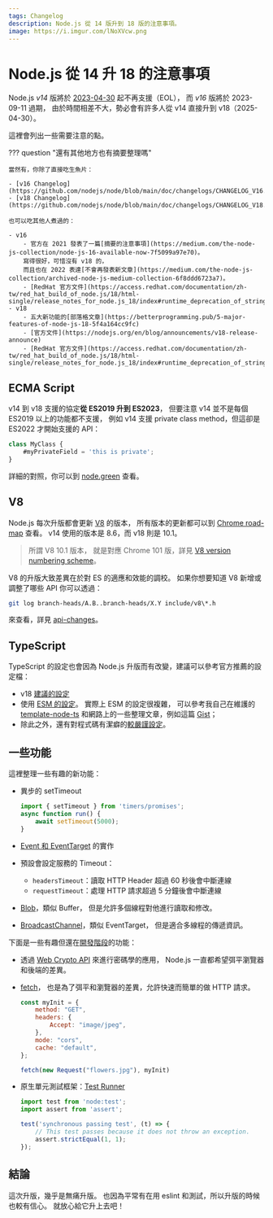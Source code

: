 ```yaml
---
tags: Changelog
description: Node.js 從 14 版升到 18 版的注意事項。
image: https://i.imgur.com/lNoXVcw.png
---
```


# Node.js 從 14 升 18 的注意事項

Node.js *v14* 版將於 [2023-04-30](https://endoflife.date/nodejs) 起不再支援（EOL），
而 *v16* 版將於 2023-09-11 過期，
由於時間相差不大，勢必會有許多人從 v14 直接升到 v18（2025-04-30）。

這裡會列出一些需要注意的點。

??? question "還有其他地方也有摘要整理嗎"

    當然有，你除了直接吃生魚片：

    - [v16 Changelog](https://github.com/nodejs/node/blob/main/doc/changelogs/CHANGELOG_V16.md#16.0.0)
    - [v18 Changelog](https://github.com/nodejs/node/blob/main/doc/changelogs/CHANGELOG_V18.md#18.0.0)

    也可以吃其他人煮過的：
    
    - v16
        - 官方在 2021 發表了一篇[摘要的注意事項](https://medium.com/the-node-js-collection/node-js-16-available-now-7f5099a97e70)。
        寫得很好，可惜沒有 v18 的，
        而且也在 2022 表達[不會再發表新文章](https://medium.com/the-node-js-collection/archived-node-js-medium-collection-6f8ddd6723a7)。
        - [RedHat 官方文件](https://access.redhat.com/documentation/zh-tw/red_hat_build_of_node.js/18/html-single/release_notes_for_node.js_18/index#runtime_deprecation_of_string_coercion_in_literal_fs_literal_methods_for_writing_or_appending_files)
    - v18
        - 五大新功能的[部落格文章](https://betterprogramming.pub/5-major-features-of-node-js-18-5f4a164cc9fc)
        - [官方文件](https://nodejs.org/en/blog/announcements/v18-release-announce)
        - [RedHat 官方文件](https://access.redhat.com/documentation/zh-tw/red_hat_build_of_node.js/18/html-single/release_notes_for_node.js_18/index#runtime_deprecation_of_string_coercion_in_literal_fs_literal_methods_for_writing_or_appending_files)

## ECMA Script

v14 到 v18 支援的協定**從 ES2019 升到 ES2023**，
但要注意 v14 並不是每個 ES2019 以上的功能都不支援，
例如 v14 支援 private class method，但這卻是 ES2022 才開始支援的 API：

```js
class MyClass {
    #myPrivateField = 'this is private';
}
```

詳細的對照，你可以到 [node.green](https://node.green/#ES2019) 查看。

## V8

Node.js 每次升版都會更新 [V8](https://v8.dev/) 的版本，
所有版本的更新都可以到 [Chrome road-map](https://chromestatus.com/roadmap) 查看。
v14 使用的版本是 8.6，而 v18 則是 10.1。

> 所謂 V8 10.1 版本，
> 就是對應 Chrome 101 版，詳見 [V8 version numbering scheme](https://v8.dev/docs/version-numbers)。

V8 的升版大致差異在於對 ES 的適應和效能的調校。
如果你想要知道 V8 新增或調整了哪些 API 你可以透過：

```bash
git log branch-heads/A.B..branch-heads/X.Y include/v8\*.h
```

來查看，詳見 [api-changes](https://v8.dev/blog/discontinuing-release-posts#api-changes)。

## TypeScript

TypeScript 的設定也會因為 Node.js 升版而有改變，建議可以參考官方推薦的設定檔：

-   v18 [建議的設定](https://github.com/tsconfig/bases/blob/main/bases/node18.json)
-   使用 [ESM 的設定](https://github.com/tsconfig/bases/blob/main/bases/esm.json)。
    實際上 ESM 的設定很複雜，
    可以參考我自己在維護的 [template-node-ts](https://github.com/tsconfig/bases/blob/main/bases/strictest.json)
    和網路上的一些整理文章，例如這篇 [Gist](https://gist.github.com/sindresorhus/a39789f98801d908bbc7ff3ecc99d99c)；
-   除此之外，還有對程式碼有潔癖的[較嚴謹設定](https://github.com/tsconfig/bases/blob/main/bases/strictest.json)。

## 一些功能

這裡整理一些有趣的新功能：

-   異步的 setTimeout

    ```js
    import { setTimeout } from 'timers/promises';
    async function run() {
        await setTimeout(5000);
    }
    ```

-   [Event 和 EventTarget](https://nodejs.org/dist/latest-v18.x/docs/api/events.html#eventtarget-and-event-api) 的實作
-   預設會設定服務的 Timeout：
    -   `headersTimeout`：讀取 HTTP Header 超過 60 秒後會中斷連線
    -   `requestTimeout`：處理 HTTP 請求超過 5 分鐘後會中斷連線
-   [Blob](https://nodejs.org/dist/latest-v18.x/docs/api/buffer.html#class-blob)，類似 Buffer，
    但是允許多個線程對他進行讀取和修改。
-   [BroadcastChannel](https://nodejs.org/dist/latest-v18.x/docs/api/worker_threads.html#class-broadcastchannel-extends-eventtarget)，類似 EventTarget，
    但是適合多線程的傳遞資訊。

下面是一些有趣但還在[開發階段](https://nodejs.org/dist/latest-v18.x/docs/api/documentation.html#stability-overview)的功能：

-   透過 [Web Crypto API](https://www.w3.org/TR/WebCryptoAPI/) 來進行密碼學的應用，
    Node.js 一直都希望弭平瀏覽器和後端的差異。
-   [fetch](https://developer.mozilla.org/en-US/docs/Web/API/fetch)，
    也是為了弭平和瀏覽器的差異，允許快速而簡單的做 HTTP 請求。

    ```js
    const myInit = {
        method: "GET",
        headers: {
            Accept: "image/jpeg",
        },
        mode: "cors",
        cache: "default",
    };

    fetch(new Request("flowers.jpg"), myInit)
    ```

-   原生單元測試框架：[Test Runner](https://nodejs.org/dist/latest-v18.x/docs/api/test.html)

    ```js
    import test from 'node:test';
    import assert from 'assert';

    test('synchronous passing test', (t) => {
        // This test passes because it does not throw an exception.
        assert.strictEqual(1, 1);
    });
    ```

## 結論

這次升版，幾乎是無痛升版。
也因為平常有在用 eslint 和測試，所以升版的時候也較有信心。
就放心給它升上去吧！
